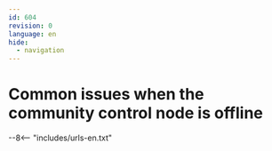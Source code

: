 ```yaml
---
id: 604
revision: 0
language: en
hide:
  - navigation
---
```


# Common issues when the community control node is offline


--8<-- "includes/urls-en.txt"
